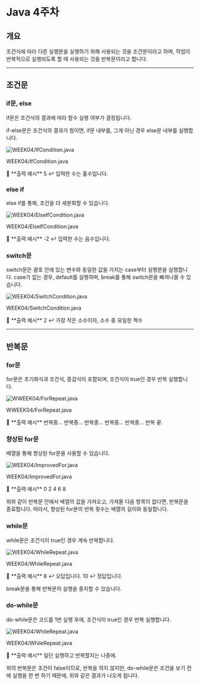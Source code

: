 # Java 4주차

## 개요

조건식에 따라 다른 실행문을 실행하기 위해 사용되는 것을 조건문이라고 하며, 작업이 반복적으로 실행되도록 할 때 사용되는 것을 반복문이라고 합니다.

---

## 조건문

### if문, else

if문은 조건식의 결과에 따라 함수 실행 여부가 결정됩니다. 

if-else문은 조건식의 결과가 참이면, if문 내부를, 그게 아닌 경우 else문 내부를 실행합니다.

![WEEK04/IfCondition.java](Java%204%E1%84%8C%E1%85%AE%E1%84%8E%E1%85%A1%203624f84243bc47feaa2a7e0a32344321/Untitled.png)

WEEK04/IfCondition.java

<aside>
📢 **출력 예시**
5 ↩️
입력한 수는 홀수입니다.

</aside>

### else if

else if를 통해, 조건을 더 세분화할 수 있습니다.

![WEEK04/ElseIfCondition.java](Java%204%E1%84%8C%E1%85%AE%E1%84%8E%E1%85%A1%203624f84243bc47feaa2a7e0a32344321/Untitled%201.png)

WEEK04/ElseIfCondition.java

<aside>
📢 **출력 예시**
-2 ↩️
입력한 수는 음수입니다.

</aside>

### switch문

switch문은 괄호 안에 있는 변수와 동일한 값을 가지는 case부터 실행문을 실행합니다. case가 없는 경우, default를 실행하며, break를 통해 switch문을 빠져나올 수 있습니다.

![WEEK04/SwitchCondition.java](Java%204%E1%84%8C%E1%85%AE%E1%84%8E%E1%85%A1%203624f84243bc47feaa2a7e0a32344321/Untitled%202.png)

WEEK04/SwitchCondition.java

<aside>
📢 **출력 예시**
2 ↩️
가장 작은 소수이자, 소수 중 유일한 짝수

</aside>

---

## 반복문

### for문

for문은 초기화식과 조건식, 증감식이 포함되며, 조건식이 true인 경우 반복 실행합니다.

![WWEEK04/ForRepeat.java](Java%204%E1%84%8C%E1%85%AE%E1%84%8E%E1%85%A1%203624f84243bc47feaa2a7e0a32344321/Untitled%203.png)

WWEEK04/ForRepeat.java

<aside>
📢 **출력 예시**
반복중…
반복중…
반복중…
반복중…
반복중…
반복 끝.

</aside>

### 향상된 for문

배열을 통해 향상된 for문을 사용할 수 있습니다.

![WEEK04/ImprovedFor.java](Java%204%E1%84%8C%E1%85%AE%E1%84%8E%E1%85%A1%203624f84243bc47feaa2a7e0a32344321/Untitled%204.png)

WEEK04/ImprovedFor.java

<aside>
📢 **출력 예시**
0 2 4 6 8

</aside>

위와 같이 반복문 안에서 배열의 값을 가져오고, 가져올 다음 항목이 없다면, 반복문을 종료합니다. 따라서, 향상된 for문의 반복 횟수는 배열의 길이와 동일합니다.

### while문

while문은 조건식이 true인 경우 계속 반복합니다. 

![WEEK04/WhileRepeat.java](Java%204%E1%84%8C%E1%85%AE%E1%84%8E%E1%85%A1%203624f84243bc47feaa2a7e0a32344321/Untitled%205.png)

WEEK04/WhileRepeat.java

<aside>
📢 **출력 예시**
8 ↩️
오답입니다.
10 ↩️
정답입니다.

</aside>

break문을 통해 반복문의 실행을 중지할 수 있습니다.

### do-while문

do-while문은 코드를 1번 실행 후에, 조건식이 true인 경우 반복 실행합니다.

![WEEK04/WhileRepeat.java](Java%204%E1%84%8C%E1%85%AE%E1%84%8E%E1%85%A1%203624f84243bc47feaa2a7e0a32344321/Untitled%206.png)

WEEK04/WhileRepeat.java

<aside>
📢 **출력 예시**
일단 실행하고 반복할지는 나중에.

</aside>

위의 반복문은 조건이 false이므로, 반복을 하지 않지만, do-while문은 조건을 보기 전에 실행을 한 번 하기 때문에, 위와 같은 결과가 나오게 됩니다.